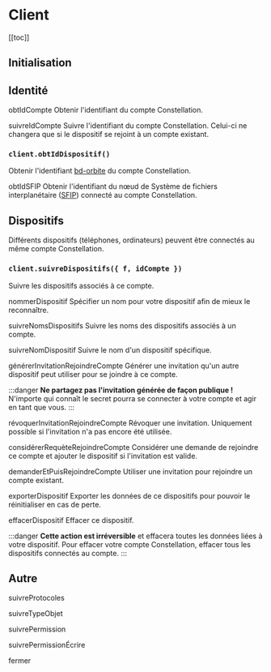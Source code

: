 # Client

[[toc]]

## Initialisation


## Identité
obtIdCompte
Obtenir l'identifiant du compte Constellation.

suivreIdCompte
Suivre l'identifiant du compte Constellation. Celui-ci ne changera que si le dispositif se rejoint à un compte existant.

### `client.obtIdDispositif()`
Obtenir l'identifiant [bd-orbite](https://github.com/orbitdb/orbit-db) du compte Constellation.

obtIdSFIP
Obtenir l'identifiant du nœud de Système de fichiers interplanétaire ([SFIP](https://ipfs.io/)) connecté au compte Constellation.

## Dispositifs
Différents dispositifs (téléphones, ordinateurs) peuvent être connectés au même compte Constellation.

### `client.suivreDispositifs({ f, idCompte })`
Suivre les dispositifs associés à ce compte.

nommerDispositif
Spécifier un nom pour votre dispositif afin de mieux le reconnaître.

suivreNomsDispositifs
Suivre les noms des dispositifs associés à un compte.

suivreNomDispositif
Suivre le nom d'un dispositif spécifique.

générerInvitationRejoindreCompte
Générer une invitation qu'un autre dispositif peut utiliser pour se joindre à ce compte.

:::danger
**Ne partagez pas l'invitation générée de façon publique !** N'importe qui connaît le secret pourra se connecter à votre compte et agir en tant que vous.
:::

révoquerInvitationRejoindreCompte
Révoquer une invitation. Uniquement possible si l'invitation n'a pas encore été utilisée.

considérerRequèteRejoindreCompte
Considérer une demande de rejoindre ce compte et ajouter le dispositif si l'invitation est valide.

demanderEtPuisRejoindreCompte
Utiliser une invitation pour rejoindre un compte existant.

exporterDispositif
Exporter les données de ce dispositifs pour pouvoir le réinitialiser en cas de perte.

effacerDispositif
Effacer ce dispositif.

:::danger
**Cette action est irréversible** et effacera toutes les données liées à votre dispositif. Pour effacer votre compte Constellation, effacer tous les dispositifs connectés au compte.
:::

## Autre

suivreProtocoles

suivreTypeObjet

suivrePermission

suivrePermissionÉcrire

fermer
